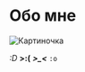 # Обо мне

![Картиночка](http://pixeljoint.com/files/icons/full/candymanpjchallenge1.png)

*:D*
**>:(**
***>_<***
`:o`

